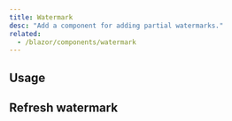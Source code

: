 ```yaml
---
title: Watermark
desc: "Add a component for adding partial watermarks."
related:
  - /blazor/components/watermark
---
```


## Usage

<masa-example file="Examples.labs.watermark.Usage"></masa-example>

## Refresh watermark

<masa-example file="Examples.labs.watermark.RefreshWatermark"></masa-example>
